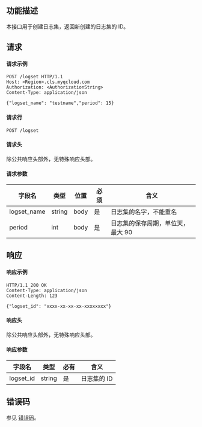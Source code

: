 ## 功能描述

本接口用于创建日志集，返回新创建的日志集的 ID。

## 请求

#### 请求示例

```shell
POST /logset HTTP/1.1
Host: <Region>.cls.myqcloud.com
Authorization: <AuthorizationString>
Content-Type: application/json

{"logset_name": "testname","period": 15}
```
#### 请求行

```shell
POST /logset
```

#### 请求头

除公共响应头部外，无特殊响应头部。

#### 请求参数

| 字段名        |  类型  | 位置  | 必须 |      含义                       |
|--------------|--------|------|---------|--------------------------------|
| logset_name  | string | body | 是      |日志集的名字，不能重名             |
| period       | int    | body | 是      |日志集的保存周期，单位天，最大  90    |

## 响应

#### 响应示例

```shell
HTTP/1.1 200 OK
Content-Type: application/json
Content-Length: 123

{"logset_id": "xxxx-xx-xx-xx-xxxxxxxx"}
```

#### 响应头

除公共响应头部外，无特殊响应头部。

#### 响应参数

|  字段名      |  类型     | 必有 |        含义                    |
|-------------|-----------|---------|-------------------------------|
| logset_id   | string    | 是      | 日志集的 ID                  |

## 错误码

参见 [错误码](https://cloud.tencent.com/document/product/614/12402)。
